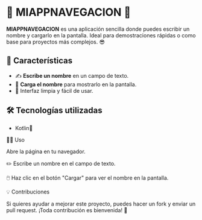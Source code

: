 # 🎉 MIAPPNAVEGACION 🎉

**MIAPPNAVEGACION** es una aplicación sencilla donde puedes escribir un nombre y cargarlo en la pantalla. Ideal para demostraciones rápidas o como base para proyectos más complejos. 😎

## 🚀 Características

- ✍️ **Escribe un nombre** en un campo de texto.
- 👀 **Carga el nombre** para mostrarlo en la pantalla.
- 🎨 Interfaz limpia y fácil de usar.

## 🛠 Tecnologías utilizadas

- Kotlin📱

🧑‍💻 Uso

Abre la página en tu navegador.

✏️ Escribe un nombre en el campo de texto.

🖱️ Haz clic en el botón "Cargar" para ver el nombre en la pantalla.

💡 Contribuciones

Si quieres ayudar a mejorar este proyecto, puedes hacer un fork y enviar un pull request. ¡Toda contribución es bienvenida! 🤝

